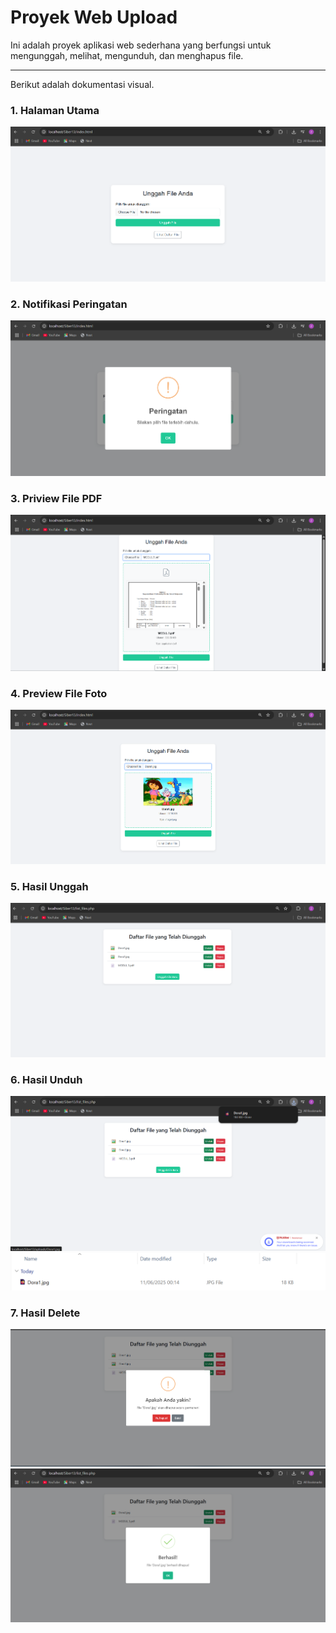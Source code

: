 # Proyek Web Upload

Ini adalah proyek aplikasi web sederhana yang berfungsi untuk mengunggah, melihat, mengunduh, dan menghapus file.

---

Berikut adalah dokumentasi visual.

### 1. Halaman Utama
![Tampilan Awal](images/hasil1.png)

### 2. Notifikasi Peringatan
![Preview File](images/hasil2.png)

### 3. Priview File PDF
![Hasil Unggah](images/hasil3.png)

### 4. Preview File Foto
![Hasil Hapus](images/hasil4.png)

### 5. Hasil Unggah
![Hasil Unduh](images/hasil51.png)

### 6. Hasil Unduh
![Preview File](images/hasil6.png)
![Preview File](images/hasil9.png)

### 7. Hasil Delete
![Hasil Unggah](images/hasil7.png)
![Hasil Unggah](images/hasil8.png)
